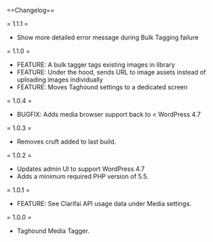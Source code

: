 ==Changelog==

= 1.1.1 =
* Show more detailed error message during Bulk Tagging failure

= 1.1.0 =
* FEATURE: A bulk tagger tags existing images in library
* FEATURE: Under the hood, sends URL to image assets instead of uploading images individually
* FEATURE: Moves Taghound settings to a dedicated screen

= 1.0.4 =
* BUGFIX: Adds media browser support back to < WordPress 4.7

= 1.0.3 =
* Removes cruft added to last build.

= 1.0.2 =
* Updates admin UI to support WordPress 4.7
* Adds a minimum required PHP version of 5.5.

= 1.0.1 =
* FEATURE: See Clarifai API usage data under Media settings.

= 1.0.0 =
* Taghound Media Tagger.
